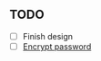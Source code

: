 ## TODO

- [ ] Finish design
- [ ] [Encrypt password](https://github.com/kelektiv/node.bcrypt.js#usage)